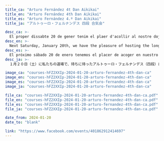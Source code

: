 ```yaml
---
title_ca: "Arturo Fernández 4t Dan Aikikai"
title_en: "Arturo Fernández 4th Dan Aikikai"
title_es: "Arturo Fernández 4.º Dan Aikikai"
title_ja: "アルトゥーロ・フェルナンデス 四段 合気会"

desc_ca: >-
  El proper dissabte 20 de gener tenim el plaer d'acollir al nostre dojo les molt esperades jornades d'Aikido a càrrec d'Arturo Fernández 4t dan Aikikai.
desc_en: >-
  Next Saturday, January 20th, we have the pleasure of hosting the long-awaited special Aikido class at our dojo, led by Arturo Fernández, 4th dan Aikikai.
desc_es: >-
  El próximo sábado 20 de enero tenemos el placer de acoger en nuestro dojo las tan esperadas clases especiales de Aikido a cargo de Arturo Fernández, 4.º dan Aikikai.
desc_ja: >-
  １月２０日（土）に私たちの道場で、待ちに待ったアルトゥーロ・フェルナンデス（四段）による特別稽古が行われます。

image_ca: "courses-hFZ2XXIp-2024-01-20-arturo-fernandez-4th-dan-ca"
image_en: "courses-hFZ2XXIp-2024-01-20-arturo-fernandez-4th-dan-ca"
image_es: "courses-hFZ2XXIp-2024-01-20-arturo-fernandez-4th-dan-ca"
image_ja: "courses-hFZ2XXIp-2024-01-20-arturo-fernandez-4th-dan-ca"

file_ca: "courses-hFZ2XXIp-2024-01-20-arturo-fernandez-4th-dan-ca.pdf"
file_en: "courses-hFZ2XXIp-2024-01-20-arturo-fernandez-4th-dan-ca.pdf"
file_es: "courses-hFZ2XXIp-2024-01-20-arturo-fernandez-4th-dan-ca.pdf"
file_ja: "courses-hFZ2XXIp-2024-01-20-arturo-fernandez-4th-dan-ca.pdf"

date_from: 2024-01-20
date_to: "blank"

link: "https://www.facebook.com/events/401862912414697"
---
```


